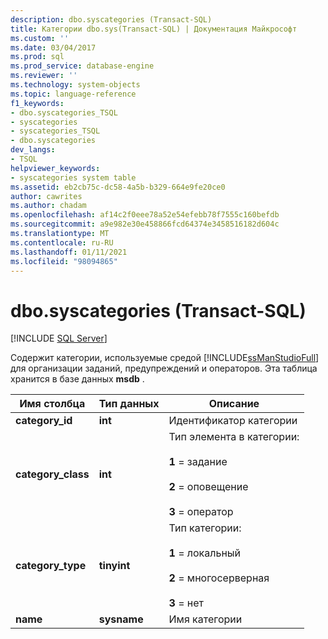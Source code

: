```yaml
---
description: dbo.syscategories (Transact-SQL)
title: Категории dbo.sys(Transact-SQL) | Документация Майкрософт
ms.custom: ''
ms.date: 03/04/2017
ms.prod: sql
ms.prod_service: database-engine
ms.reviewer: ''
ms.technology: system-objects
ms.topic: language-reference
f1_keywords:
- dbo.syscategories_TSQL
- syscategories
- syscategories_TSQL
- dbo.syscategories
dev_langs:
- TSQL
helpviewer_keywords:
- syscategories system table
ms.assetid: eb2cb75c-dc58-4a5b-b329-664e9fe20ce0
author: cawrites
ms.author: chadam
ms.openlocfilehash: af14c2f0eee78a52e54efebb78f7555c160befdb
ms.sourcegitcommit: a9e982e30e458866fcd64374e3458516182d604c
ms.translationtype: MT
ms.contentlocale: ru-RU
ms.lasthandoff: 01/11/2021
ms.locfileid: "98094865"
---
```

# <a name="dbosyscategories-transact-sql"></a>dbo.syscategories (Transact-SQL)
[!INCLUDE [SQL Server](../../includes/applies-to-version/sqlserver.md)]

  Содержит категории, используемые средой [!INCLUDE[ssManStudioFull](../../includes/ssmanstudiofull-md.md)] для организации заданий, предупреждений и операторов. Эта таблица хранится в базе данных **msdb** .  
  
|Имя столбца|Тип данных|Описание|  
|-----------------|---------------|-----------------|  
|**category_id**|**int**|Идентификатор категории|  
|**category_class**|**int**|Тип элемента в категории:<br /><br /> **1** = задание<br /><br /> **2** = оповещение<br /><br /> **3** = оператор|  
|**category_type**|**tinyint**|Тип категории:<br /><br /> **1** = локальный<br /><br /> **2** = многосерверная<br /><br /> **3** = нет|  
|**name**|**sysname**|Имя категории|  
  
  
